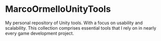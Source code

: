 # MarcoOrmelloUnityTools
My personal repository of Unity tools. With a focus on usability and scalability. This collection comprises essential tools that I rely on in nearly every game development project.
